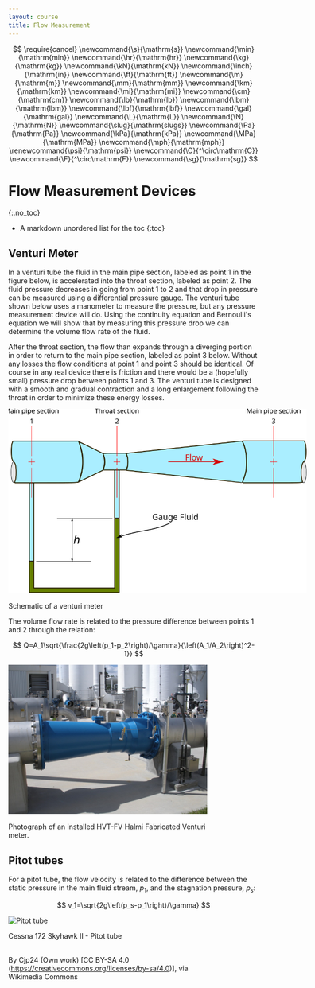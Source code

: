 ```yaml
---
layout: course
title: Flow Measurement
---
```


$$
\require{cancel}
\newcommand{\s}{\mathrm{s}}
\newcommand{\min}{\mathrm{min}}
\newcommand{\hr}{\mathrm{hr}}
\newcommand{\kg}{\mathrm{kg}}
\newcommand{\kN}{\mathrm{kN}}
\newcommand{\inch}{\mathrm{in}}
\newcommand{\ft}{\mathrm{ft}}
\newcommand{\m}{\mathrm{m}}
\newcommand{\mm}{\mathrm{mm}}
\newcommand{\km}{\mathrm{km}}
\newcommand{\mi}{\mathrm{mi}}
\newcommand{\cm}{\mathrm{cm}}
\newcommand{\lb}{\mathrm{lb}}
\newcommand{\lbm}{\mathrm{lbm}}
\newcommand{\lbf}{\mathrm{lbf}}
\newcommand{\gal}{\mathrm{gal}}
\newcommand{\L}{\mathrm{L}}
\newcommand{\N}{\mathrm{N}}
\newcommand{\slug}{\mathrm{slugs}}
\newcommand{\Pa}{\mathrm{Pa}}
\newcommand{\kPa}{\mathrm{kPa}}
\newcommand{\MPa}{\mathrm{MPa}}
\newcommand{\mph}{\mathrm{mph}}
\renewcommand{\psi}{\mathrm{psi}}
\newcommand{\C}{^\circ\mathrm{C}}
\newcommand{\F}{^\circ\mathrm{F}}
\newcommand{\sg}{\mathrm{sg}}
$$

# Flow Measurement Devices
{:.no_toc}

* A markdown unordered list for the toc
{:toc}

## Venturi Meter

In a venturi tube the fluid in the main pipe section, labeled as point 1 in the figure below, is accelerated into the throat section, labeled as point 2.  The fluid pressure decreases in going from point 1 to 2 and that drop in pressure can be measured using a differential pressure gauge.  The venturi tube shown below uses a manometer to measure the pressure, but any pressure measurement device will do.  Using the continuity equation and Bernoulli's equation we will show that by measuring this pressure drop we can determine the volume flow rate of the fluid.   

After the throat section, the flow than expands through a diverging portion in order to return to the main pipe section, labeled as point 3 below.  Without any losses the flow conditions at point 1 and point 3 should be identical.  Of course in any real device there is friction and there would be a (hopefully small) pressure drop between points 1 and 3.  The venturi tube is designed with a smooth and gradual contraction and a long enlargement following the throat in order to minimize these energy losses.

<div class="photo" style="width: 600px;">
  <img src="img/venturi.svg" alt="Venturi meter">
  <p>
  Schematic of a venturi meter
  </p>
</div>

The volume flow rate is related to the pressure difference between points 1 and 2 through the relation:

$$
Q=A_1\sqrt{\frac{2g\left(p_1-p_2\right)/\gamma}{\left(A_1/A_2\right)^2-1}}
$$

<div class="photo" style="width: 400px;">
  <img src="img/venturi-flow-meters.jpg" alt="Venturi meter">
  <p>
  Photograph of an installed HVT-FV Halmi Fabricated Venturi meter.
  </p>
</div>


## Pitot tubes

For a pitot tube, the flow velocity is related to the difference between the static pressure in the main fluid stream, $p_1$, and the stagnation pressure, $p_s$:

$$
v_1=\sqrt{2g\left(p_s-p_1\right)/\gamma}
$$


<div class="photo" style="width: 400px;">
  <img src="https://upload.wikimedia.org/wikipedia/commons/thumb/3/3d/Cessna_172_Skyhawk_II_-_Pitot_tube.jpg/512px-Cessna_172_Skyhawk_II_-_Pitot_tube.jpg" alt="Pitot tube">
  <p>
  Cessna 172 Skyhawk II - Pitot tube<BR><BR>

  By Cjp24 (Own work) [CC BY-SA 4.0 (https://creativecommons.org/licenses/by-sa/4.0)], via Wikimedia Commons
  </p>
</div>






